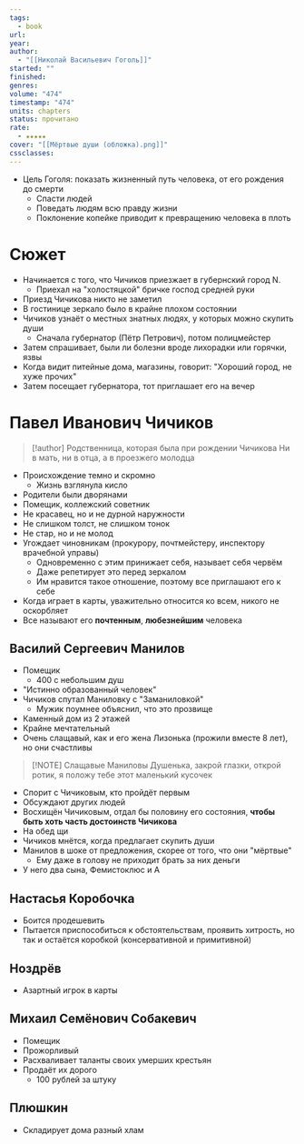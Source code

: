 ```yaml
---
tags:
  - book
url: 
year: 
author:
  - "[[Николай Васильевич Гоголь]]"
started: ""
finished: 
genres: 
volume: "474"
timestamp: "474"
units: chapters
status: прочитано
rate:
  - ★★★★★
cover: "[[Мёртвые души (обложка).png]]"
cssclasses: 
---
```

- Цель Гоголя: показать жизненный путь человека, от его рождения до смерти
	- Спасти людей
	- Поведать людям всю правду жизни
	- Поклонение копейке приводит к превращению человека в плоть
# Сюжет 
- Начинается с того, что Чичиков приезжает в губернский город N.  
	- Приехал на "холостяцкой" бричке господ средней руки 
- Приезд Чичикова никто не заметил 
- В гостинице зеркало было в крайне плохом состоянии
- Чичиков узнаёт о местных знатных людях, у которых можно скупить души 
	- Сначала губернатор (Пётр Петрович), потом полицмейстер
- Затем спрашивает, были ли болезни вроде лихорадки или горячки, язвы 
- Когда видит питейные дома, магазины, говорит: "Хороший город, не хуже прочих"
- Затем посещает губернатора, тот приглашает его на вечер
# Павел Иванович Чичиков 
> [!author] Родственница, которая была при рождении Чичикова
> Ни в мать, ни в отца, а в проезжего молодца 
- Происхождение темно и скромно
	- Жизнь взглянула кисло
- Родители были дворянами
- Помещик, коллежский советник
- Не красавец, но и не дурной наружности
- Не слишком толст, не слишком тонок
- Не стар, но и не молод 
- Угождает чиновникам (прокурору, почтмейстеру, инспектору врачебной управы)
	- Одновременно с этим принижает себя, называет себя червём 
	- Даже репетирует это перед зеркалом 
	- Им нравится такое отношение, поэтому все приглашают его к себе 
- Когда играет в карты, уважительно относится ко всем, никого не оскорбляет  
- Все называют его **почтенным**, **любезнейшим** человека
## Василий Сергеевич Манилов
- Помещик 
	- 400 с небольшим душ 
- "Истинно образованный человек"
- Чичиков спутал Маниловку с "Заманиловкой"
	- Мужик поумнее объяснил, что это прозвище 
- Каменный дом из 2 этажей  
- Крайне мечтательный
- Очень слащавый, как и его жена Лизонька (прожили вместе 8 лет), но они счастливы 

> [!NOTE] Слащавые Маниловы 
> Душенька, закрой глазки, открой ротик, я положу тебе этот маленький кусочек 

- Спорит с Чичиковым, кто пройдёт первым
- Обсуждают других людей 
- Восхищён Чичиковым, отдал бы половину его состояния, **чтобы быть хоть часть достоинств Чичикова**
- На обед щи 
- Чичиков мнётся, когда предлагает скупить души 
- Манилов в шоке от предложения, скорее от того, что они "мёртвые"
	- Ему даже в голову не приходит брать за них деньги 
- У него два сына, Фемистоклюс и А
## Настасья Коробочка
- Боится продешевить 
- Пытается приспособиться к обстоятельствам, проявить хитрость, но так и остаётся коробкой (консервативной и примитивной)
## Ноздрёв
- Азартный игрок в карты 
## Михаил Семёнович Собакевич
- Помещик
- Прожорливый
- Расхваливает таланты своих умерших крестьян
- Продаёт их дорого
	- 100 рублей за штуку
## Плюшкин
- Складирует дома разный хлам 
